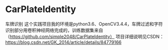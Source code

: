 # CarPlateIdentity
车牌识别
这个实践项目我的环境是python3.6、OpenCV3.4.4，车牌过滤和字符识别部分用卷积神经网络完成的，训练数据集来自（https://github.com/simple2048/CarPlateIdentity）
项目详细说明见CSDN：https://blog.csdn.net/GK_2014/article/details/84779166
